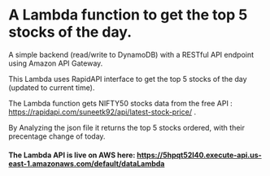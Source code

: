 # A Lambda function to get the top 5 stocks of the day.

A simple backend (read/write to DynamoDB) with a RESTful API endpoint using Amazon API Gateway.

This Lambda uses RapidAPI interface to get the top 5 stocks of the day (updated to current time).

The Lambda function gets NIFTY50 stocks data from the free API : https://rapidapi.com/suneetk92/api/latest-stock-price/ .

By Analyzing the json file it returns the top 5 stocks ordered, with their precentage change of today.

#### The Lambda API is live on AWS here: https://5hpqt52l40.execute-api.us-east-1.amazonaws.com/default/dataLambda

